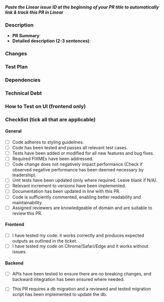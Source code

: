 _**Paste the Linear issue ID at the beginning of your PR title to automatically link & track this PR in Linear**_ 
### Description
* **PR Summary**:
* **Detailed description (2-3 sentences)**:

### Changes
<!-- List all major filepaths affected by this change and briefly explain the nature of the change in each (file/folder). -->

### Test Plan
<!-- Describe what testing strategy was implemented to ensure this change is working perfectly. -->

### Dependencies
<!-- List any dependencies that have been introduced, removed or updated. Just write None if not applicable. -->

### Technical Debt
<!-- 
List any technical debt that may have been introduced by this change and suggest future mitigation strategies.
Just write None if not applicable. 
-->

### How to Test on UI (frontend only)
<!-- Where applicable, direct users to part of UI where they can see the impact of changes in this PR. -->

### Checklist (tick all that are applicable)
#### General
- [ ] Code adheres to styling guidelines.
- [ ] Code has been tested and passes all relevant test cases.
- [ ] Tests have been added or modified for all new features and bug fixes.
- [ ] Required FIXMEs have been addressed.
- [ ] Code change does not negatively impact performance (Check if observed negative performance has been deemed necessary by leadership).
- [ ] Unit tests have been updated (only where required. Leave blank if N/A).
- [ ] Relevant increment to versions have been implemented.
- [ ] Documentation has been updated in line with this PR.
- [ ] Code is sufficiently commented, enabling better readability and maintainability.
- [ ] Assigned reviewers are knowledgeable of domain and are suitable to review this PR.
#### Frontend
- [ ] I have tested my code. it works correctly and produces expected outputs as outlined in the ticket.
- [ ] I have tested my code on Chrome/Safari/Edge and it works without issues.
#### Backend 
- [ ] APIs have been tested to ensure there are no breaking changes, and backward integration has been ensured where needed.
- [ ] This PR requires a db migration and a reviewed and tested migration script has been implemented to update the db.

